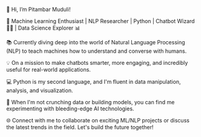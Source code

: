 
👋 Hi, I’m Pitambar Muduli!

🤖 Machine Learning Enthusiast | NLP Researcher | Python  | Chatbot Wizard 🧙‍♂️ | Data Science Explorer 📊

📚 Currently diving deep into the world of Natural Language Processing (NLP) to teach machines how to understand and converse with humans.

💡 On a mission to make chatbots smarter, more engaging, and incredibly useful for real-world applications.

💻 Python is my second language, and I'm fluent in data manipulation, analysis, and visualization.

🔬 When I'm not crunching data or building models, you can find me experimenting with bleeding-edge AI technologies.

🌐 Connect with me to collaborate on exciting ML/NLP projects or discuss the latest trends in the field. Let's build the future together!



<!---
Pitambar206/Pitambar206 is a ✨ special ✨ repository because its `README.md` (this file) appears on your GitHub profile.
You can click the Preview link to take a look at your changes.
--->
